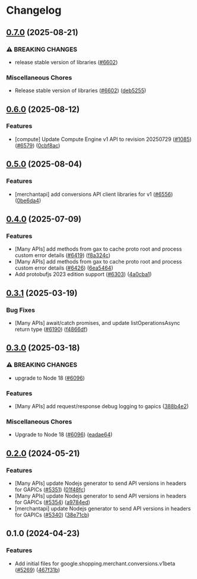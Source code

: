 # Changelog

## [0.7.0](https://github.com/googleapis/google-cloud-node/compare/conversions-v0.6.0...conversions-v0.7.0) (2025-08-21)


### ⚠ BREAKING CHANGES

* release stable version of libraries ([#6602](https://github.com/googleapis/google-cloud-node/issues/6602))

### Miscellaneous Chores

* Release stable version of libraries ([#6602](https://github.com/googleapis/google-cloud-node/issues/6602)) ([deb5255](https://github.com/googleapis/google-cloud-node/commit/deb5255541602defd05896fc0093adca05f30440))

## [0.6.0](https://github.com/googleapis/google-cloud-node/compare/conversions-v0.5.0...conversions-v0.6.0) (2025-08-12)


### Features

* [compute] Update Compute Engine v1 API to revision 20250729 ([#1085](https://github.com/googleapis/google-cloud-node/issues/1085)) ([#6579](https://github.com/googleapis/google-cloud-node/issues/6579)) ([0cbf8ac](https://github.com/googleapis/google-cloud-node/commit/0cbf8ac3e6697d92428f21010beb1c776e5e86fd))

## [0.5.0](https://github.com/googleapis/google-cloud-node/compare/conversions-v0.4.0...conversions-v0.5.0) (2025-08-04)


### Features

* [merchantapi] add conversions API client libraries for v1 ([#6556](https://github.com/googleapis/google-cloud-node/issues/6556)) ([0be6da4](https://github.com/googleapis/google-cloud-node/commit/0be6da4a57c05c196d3d63a93d1c833c5e3e786b))

## [0.4.0](https://github.com/googleapis/google-cloud-node/compare/conversions-v0.3.1...conversions-v0.4.0) (2025-07-09)


### Features

* [Many APIs] add methods from gax to cache proto root and process custom error details ([#6419](https://github.com/googleapis/google-cloud-node/issues/6419)) ([f8a324c](https://github.com/googleapis/google-cloud-node/commit/f8a324ca5c3bc0f730e4ed67d9407c44f2414936))
* [Many APIs] add methods from gax to cache proto root and process custom error details ([#6426](https://github.com/googleapis/google-cloud-node/issues/6426)) ([6ea5464](https://github.com/googleapis/google-cloud-node/commit/6ea54642532d9797ea87d7cd01c9fac77f9eb035))
* Add protobufjs 2023 edition support ([#6303](https://github.com/googleapis/google-cloud-node/issues/6303)) ([4a0cba1](https://github.com/googleapis/google-cloud-node/commit/4a0cba1e41a9aeb9c15ad31487ef013c8277cfef))

## [0.3.1](https://github.com/googleapis/google-cloud-node/compare/conversions-v0.3.0...conversions-v0.3.1) (2025-03-19)


### Bug Fixes

* [Many APIs] await/catch promises, and update listOperationsAsync return type ([#6190](https://github.com/googleapis/google-cloud-node/issues/6190)) ([f4866df](https://github.com/googleapis/google-cloud-node/commit/f4866dfa6ab481163150f54928a9857d2dfef948))

## [0.3.0](https://github.com/googleapis/google-cloud-node/compare/conversions-v0.2.0...conversions-v0.3.0) (2025-03-18)


### ⚠ BREAKING CHANGES

* upgrade to Node 18 ([#6096](https://github.com/googleapis/google-cloud-node/issues/6096))

### Features

* [Many APIs] add request/response debug logging to gapics ([388b4e2](https://github.com/googleapis/google-cloud-node/commit/388b4e20329b7f6fc0dd061dddff573c45104213))


### Miscellaneous Chores

* Upgrade to Node 18 ([#6096](https://github.com/googleapis/google-cloud-node/issues/6096)) ([eadae64](https://github.com/googleapis/google-cloud-node/commit/eadae64d54e07aa2c65097ea52e65008d4e87436))

## [0.2.0](https://github.com/googleapis/google-cloud-node/compare/conversions-v0.1.0...conversions-v0.2.0) (2024-05-21)


### Features

* [Many APIs] update Nodejs generator to send API versions in headers for GAPICs ([#5351](https://github.com/googleapis/google-cloud-node/issues/5351)) ([01f48fc](https://github.com/googleapis/google-cloud-node/commit/01f48fce63ec4ddf801d59ee2b8c0db9f6fb8372))
* [Many APIs] update Nodejs generator to send API versions in headers for GAPICs ([#5354](https://github.com/googleapis/google-cloud-node/issues/5354)) ([a9784ed](https://github.com/googleapis/google-cloud-node/commit/a9784ed3db6ee96d171762308bbbcd57390b6866))
* [merchantapi] update Nodejs generator to send API versions in headers for GAPICs ([#5340](https://github.com/googleapis/google-cloud-node/issues/5340)) ([38e71cb](https://github.com/googleapis/google-cloud-node/commit/38e71cbedcacd83d04a2e6ce1cc3b1c8b2d26a15))

## 0.1.0 (2024-04-23)


### Features

* Add initial files for google.shopping.merchant.conversions.v1beta ([#5269](https://github.com/googleapis/google-cloud-node/issues/5269)) ([467f31b](https://github.com/googleapis/google-cloud-node/commit/467f31b6236e725a197ce33d30446afde98ba402))
